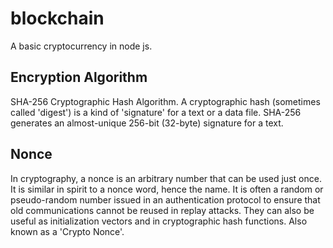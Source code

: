 # blockchain
A basic cryptocurrency in node js.

## Encryption Algorithm
SHA-256 Cryptographic Hash Algorithm. A cryptographic hash (sometimes called 'digest') is a kind of 'signature' for a text or a data file. SHA-256 generates an almost-unique 256-bit (32-byte) signature for a text.

## Nonce
In cryptography, a nonce is an arbitrary number that can be used just once. It is similar in spirit to a nonce word, hence the name. It is often a random or pseudo-random number issued in an authentication protocol to ensure that old communications cannot be reused in replay attacks. They can also be useful as initialization vectors and in cryptographic hash functions. Also known as a 'Crypto Nonce'.
